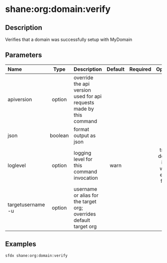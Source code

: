 <!-- This file has been generated with command 'sfdx hardis:doc:plugin:generate'. Please do not update it manually or it may be overwritten -->
# shane:org:domain:verify

## Description

Verifies that a domain was successfully setup with MyDomain

## Parameters

|Name|Type|Description|Default|Required|Options|
|:---|:--:|:----------|:-----:|:------:|:-----:|
|apiversion|option|override the api version used for api requests made by this command||||
|json|boolean|format output as json||||
|loglevel|option|logging level for this command invocation|warn||trace<br/>debug<br/>info<br/>warn<br/>error<br/>fatal|
|targetusername<br/>-u|option|username or alias for the target org; overrides default target org||||

## Examples

```shell
sfdx shane:org:domain:verify
```


